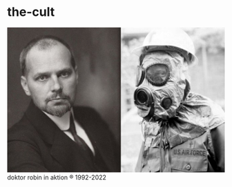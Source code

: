 # the-cult  
![](https://github.com/nondejus/the-cult/blob/main/ArtBoard%20Image%20(392).jpg) 
doktor robin in aktion ® 1992-2022
